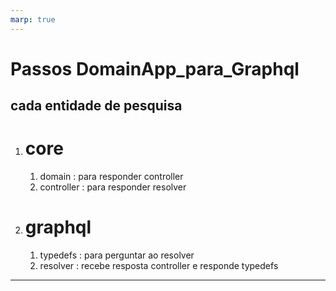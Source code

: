 ```yaml
---
marp: true
---
```


# Passos DomainApp_para_Graphql

## cada entidade de pesquisa

1. # core
   1. domain : para responder controller
   1. controller : para responder resolver

1. # graphql
   1. typedefs : para perguntar ao resolver
   1. resolver : recebe resposta controller e responde typedefs

---
